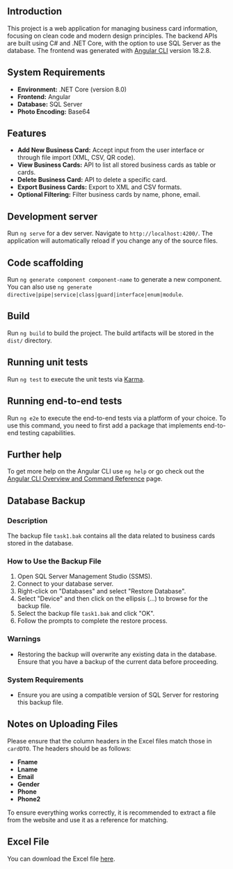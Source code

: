 ## Introduction
This project is a web application for managing business card information, focusing on clean code and modern design principles. The backend APIs are built using C# and .NET Core, with the option to use SQL Server  as the database.
The frontend  was generated with [Angular CLI](https://github.com/angular/angular-cli) version 18.2.8.

## System Requirements
- **Environment:** .NET Core (version 8.0)
- **Frontend:** Angular
- **Database:** SQL Server
- **Photo Encoding:** Base64

## Features
- **Add New Business Card:** Accept input from the user interface or through file import (XML, CSV, QR code).
- **View Business Cards:** API to list all stored business cards as table or cards.
- **Delete Business Card:** API to delete a specific card.
- **Export Business Cards:** Export to XML and CSV formats.
- **Optional Filtering:** Filter business cards by name, phone, email.


## Development server

Run `ng serve` for a dev server. Navigate to `http://localhost:4200/`. The application will automatically reload if you change any of the source files.

## Code scaffolding

Run `ng generate component component-name` to generate a new component. You can also use `ng generate directive|pipe|service|class|guard|interface|enum|module`.

## Build

Run `ng build` to build the project. The build artifacts will be stored in the `dist/` directory.

## Running unit tests

Run `ng test` to execute the unit tests via [Karma](https://karma-runner.github.io).

## Running end-to-end tests

Run `ng e2e` to execute the end-to-end tests via a platform of your choice. To use this command, you need to first add a package that implements end-to-end testing capabilities.

## Further help

To get more help on the Angular CLI use `ng help` or go check out the [Angular CLI Overview and Command Reference](https://angular.dev/tools/cli) page.


## Database Backup

### Description
The backup file `task1.bak` contains all the data related to business cards stored in the database.

### How to Use the Backup File
1. Open SQL Server Management Studio (SSMS).
2. Connect to your database server.
3. Right-click on "Databases" and select "Restore Database".
4. Select "Device" and then click on the ellipsis (...) to browse for the backup file.
5. Select the backup file `task1.bak` and click "OK".
6. Follow the prompts to complete the restore process.

### Warnings
- Restoring the backup will overwrite any existing data in the database. Ensure that you have a backup of the current data before proceeding.

### System Requirements
- Ensure you are using a compatible version of SQL Server for restoring this backup file.



## Notes on Uploading Files

Please ensure that the column headers in the Excel files match those in `cardDTO`. The headers should be as follows:

- **Fname**
- **Lname**
- **Email**
- **Gender**
- **Phone**
- **Phone2**

To ensure everything works correctly, it is recommended to extract a file from the website and use it as a reference for matching.

## Excel File
You can download the Excel file [here](link-to-your-excel-file).


